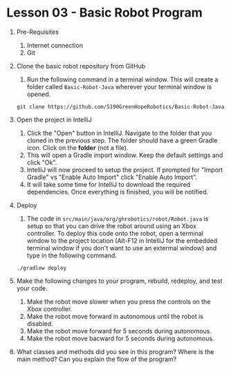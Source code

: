 # Lesson 03 - Basic Robot Program

1. Pre-Requisites
    1. Internet connection
    1. Git

1. Clone the basic robot repository from GitHub
    1. Run the following command in a terminal window. This will create a folder called `Basic-Robot-Java` wherever your terminal window is opened.

    `git clone https://github.com/5190GreenHopeRobotics/Basic-Robot-Java`

1. Open the project in IntelliJ
    1. Click the "Open" button in IntelliJ. Navigate to the folder that you cloned in the previous step. The folder should have a green Gradle icon. Click on the **folder** (not a file).
    1. This will open a Gradle import window. Keep the default settings and click "Ok".
    1. IntelliJ will now proceed to setup the project. If prompted for "Import Gradle" vs "Enable Auto Import" click "Enable Auto Import".
    1. It will take some time for IntelliJ to download the required dependencies. Once everything is finished, you will be notified.

1. Deploy
    1. The code in `src/main/java/org/ghrobotics/robot/Robot.java` is setup so that you can drive the robot around using an Xbox controller. To deploy this code onto the robot, open a terminal window to the project location (Alt-F12 in IntelliJ for the embedded terminal window if you don't want to use an extermal window) and type in the following command.
    
    `./gradlew deploy`

1. Make the following changes to your program, rebuild, redeploy, and test your code.
    1. Make the robot move slower when you press the controls on the Xbox controller.
    1. Make the robot move forward in autonomous until the robot is disabled.
    1. Make the robot move forward for 5 seconds during autonomous.
    1. Make the robot move bacward for 5 seconds during autonomous.

1. What classes and methods did you see in this program? Where is the main method? Can you explain the flow of the program?


